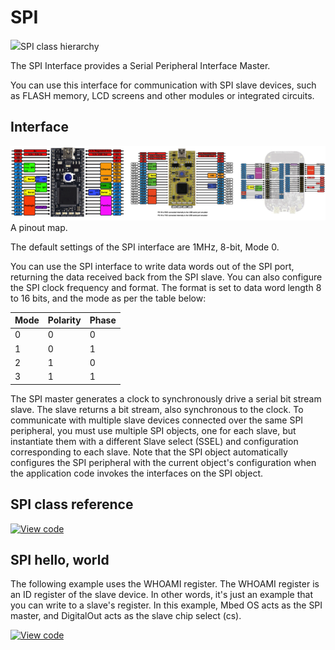 # SPI

<span class="images">![](https://os.mbed.com/docs/mbed-os/v6.6/mbed-os-api-doxy/classmbed_1_1_s_p_i.png)<span>SPI class hierarchy</span></span>

The SPI Interface provides a Serial Peripheral Interface Master.

You can use this interface for communication with SPI slave devices, such as FLASH memory, LCD screens and other modules or integrated circuits.

## Interface

<span class="images">![](../../../images/pin_out.png)<span>A pinout map.</span></span>

The default settings of the SPI interface are 1MHz, 8-bit, Mode 0.

You can use the SPI interface to write data words out of the SPI port, returning the data received back from the SPI slave. You can also configure the SPI clock frequency and format. The format is set to data word length 8 to 16 bits, and the mode as per the table below:

Mode |  Polarity |  Phase
---|---|---
0 | 0 | 0
1 | 0 | 1
2 | 1 | 0
3 | 1 | 1

The SPI master generates a clock to synchronously drive a serial bit stream slave. The slave returns a bit stream, also synchronous to the clock. To communicate with multiple slave devices connected over the same SPI peripheral, you must use multiple SPI objects, one for each slave, but instantiate them with a different Slave select (SSEL) and configuration corresponding to each slave. Note that the SPI object automatically configures the SPI peripheral with the current object's configuration when the application code invokes the interfaces on the SPI object.

## SPI class reference

[![View code](https://www.mbed.com/embed/?type=library)](https://os.mbed.com/docs/mbed-os/v6.6/mbed-os-api-doxy/classmbed_1_1_s_p_i.html)

## SPI hello, world

The following example uses the WHOAMI register. The WHOAMI register is an ID register of the slave device. In other words, it's just an example that you can write to a slave's register. In this example, Mbed OS acts as the SPI master, and DigitalOut acts as the slave chip select (cs).

[![View code](https://www.mbed.com/embed/?url=https://github.com/ARMmbed/mbed-os-snippet-SPI_HelloWorld/tree/v6.6)](https://github.com/ARMmbed/mbed-os-snippet-SPI_HelloWorld/blob/v6.6/main.cpp)

